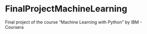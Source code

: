 # FinalProjectMachineLearning
Final project of the course “Machine Learning with Python” by IBM - Coursera
